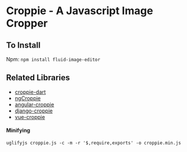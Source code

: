 # Croppie - A Javascript Image Cropper


## To Install
Npm: `npm install fluid-image-editor`

## Related Libraries
* [croppie-dart](https://gitlab.com/michel.werren/croppie-dart)
* [ngCroppie](https://github.com/allenRoyston/ngCroppie)
* [angular-croppie](https://github.com/lpsBetty/angular-croppie)
* [django-croppie](https://github.com/dima-kov/django-croppie)
* [vue-croppie](https://github.com/jofftiquez/vue-croppie)

#### Minifying
`uglifyjs croppie.js -c -m -r '$,require,exports' -o croppie.min.js`
